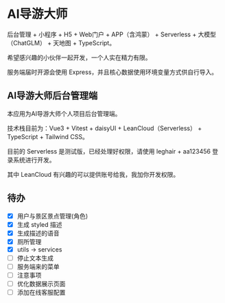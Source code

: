 # AI导游大师

后台管理 + 小程序 + H5 + Web门户 + APP（含鸿蒙） + Serverless + 大模型（ChatGLM） + 天地图 + TypeScript。

希望感兴趣的小伙伴一起开发，一个人实在精力有限。

服务端届时开源会使用 Express，并且核心数据使用环境变量方式供自行导入。

## AI导游大师后台管理端

本应用为AI导游大师个人项目后台管理端。

技术栈目前为：Vue3 + Vitest + daisyUI + LeanCloud（Serverless） + TypeScript + Tailwind CSS。

目前的 Serverless 是测试版，已经处理好权限，请使用 leghair + aa123456 登录系统进行开发。

其中 LeanCloud 有兴趣的可以提供账号给我，我加你开发权限。

## 待办

- [x] 用户与景区景点管理(角色)
- [x] 生成 styled 描述
- [x] 生成描述的语音
- [x] 厕所管理
- [x] utils -> services
- [ ] 停止文本生成
- [ ] 服务端来的菜单
- [ ] 注意事项
- [ ] 优化数据展示页面
- [ ] 添加在线客服配置